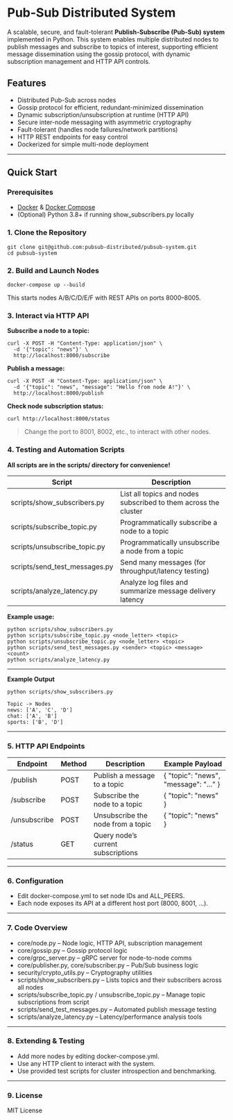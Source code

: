 # **Pub-Sub Distributed System**

A scalable, secure, and fault-tolerant **Publish-Subscribe (Pub-Sub) system** implemented in Python. This system enables multiple distributed nodes to publish messages and subscribe to topics of interest, supporting efficient message dissemination using the gossip protocol, with dynamic subscription management and HTTP API controls.

## **Features**

- Distributed Pub-Sub across nodes
- Gossip protocol for efficient, redundant-minimized dissemination
- Dynamic subscription/unsubscription at runtime (HTTP API)
- Secure inter-node messaging with asymmetric cryptography
- Fault-tolerant (handles node failures/network partitions)
- HTTP REST endpoints for easy control
- Dockerized for simple multi-node deployment

---

## **Quick Start**

### **Prerequisites**

- [Docker](https://www.docker.com/) & [Docker Compose](https://docs.docker.com/compose/)
- (Optional) Python 3.8+ if running show_subscribers.py locally

### **1. Clone the Repository**

```
git clone git@github.com:pubsub-distributed/pubsub-system.git
cd pubsub-system
```

### **2. Build and Launch Nodes**

```
docker-compose up --build
```

This starts nodes A/B/C/D/E/F with REST APIs on ports 8000–8005.

### **3. Interact via HTTP API**

**Subscribe a node to a topic:**

```
curl -X POST -H "Content-Type: application/json" \
  -d '{"topic": "news"}' \
  http://localhost:8000/subscribe
```

**Publish a message:**

```
curl -X POST -H "Content-Type: application/json" \
  -d '{"topic": "news", "message": "Hello from node A!"}' \
  http://localhost:8000/publish
```

**Check node subscription status:**

```
curl http://localhost:8000/status
```

> Change the port to 8001, 8002, etc., to interact with other nodes.
> 

### **4. Testing and Automation Scripts**

**All scripts are in the scripts/ directory for convenience!**

| **Script** | **Description** |
| --- | --- |
| scripts/show_subscribers.py | List all topics and nodes subscribed to them across the cluster |
| scripts/subscribe_topic.py | Programmatically subscribe a node to a topic |
| scripts/unsubscribe_topic.py | Programmatically unsubscribe a node from a topic |
| scripts/send_test_messages.py | Send many messages (for throughput/latency testing) |
| scripts/analyze_latency.py | Analyze log files and summarize message delivery latency |

**Example usage:**

```
python scripts/show_subscribers.py
python scripts/subscribe_topic.py <node_letter> <topic>
python scripts/unsubscribe_topic.py <node_letter> <topic>
python scripts/send_test_messages.py <sender> <topic> <message> <count>
python scripts/analyze_latency.py
```

---

**Example Output**

```
python scripts/show_subscribers.py

Topic -> Nodes
news: ['A', 'C', 'D']
chat: ['A', 'B']
sports: ['B', 'D']
```

---

### **5. HTTP API Endpoints**

| **Endpoint** | **Method** | **Description** | **Example Payload** |
| --- | --- | --- | --- |
| /publish | POST | Publish a message to a topic | { "topic": "news", "message": "..." } |
| /subscribe | POST | Subscribe the node to a topic | { "topic": "news" } |
| /unsubscribe | POST | Unsubscribe the node from a topic | { "topic": "news" } |
| /status | GET | Query node’s current subscriptions |  |

---

### **6. Configuration**

- Edit docker-compose.yml to set node IDs and ALL_PEERS.
- Each node exposes its API at a different host port (8000, 8001, …).

---

### **7. Code Overview**

- core/node.py – Node logic, HTTP API, subscription management
- core/gossip.py – Gossip protocol logic
- core/grpc_server.py – gRPC server for node-to-node comms
- core/publisher.py, core/subscriber.py – Pub/Sub business logic
- security/crypto_utils.py – Cryptography utilities
- scripts/show_subscribers.py – Lists topics and their subscribers across all nodes
- scripts/subscribe_topic.py / unsubscribe_topic.py – Manage topic subscriptions from script
- scripts/send_test_messages.py – Automated publish message testing
- scripts/analyze_latency.py – Latency/performance analysis tools

---

### **8. Extending & Testing**

- Add more nodes by editing docker-compose.yml.
- Use any HTTP client to interact with the system.
- Use provided test scripts for cluster introspection and benchmarking.

---

### **9. License**

MIT License
